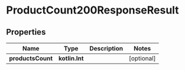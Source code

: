 
# ProductCount200ResponseResult

## Properties
| Name | Type | Description | Notes |
| ------------ | ------------- | ------------- | ------------- |
| **productsCount** | **kotlin.Int** |  |  [optional] |



